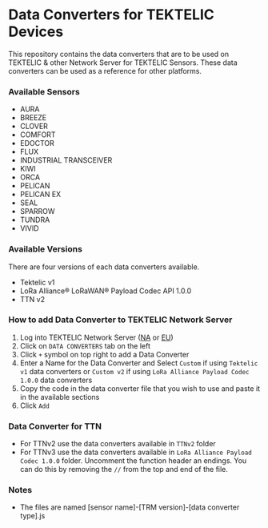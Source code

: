 # Data Converters for TEKTELIC Devices
This repository contains the data converters that are to be used on TEKTELIC & other Network Server for TEKTELIC Sensors. These data converters can be used as a reference for other platforms.

### Available Sensors 
- AURA
- BREEZE
- CLOVER
- COMFORT
- EDOCTOR
- FLUX
- INDUSTRIAL TRANSCEIVER
- KIWI
- ORCA
- PELICAN
- PELICAN EX
- SEAL
- SPARROW
- TUNDRA
- VIVID

### Available Versions
There are four versions of each data converters available.
- Tektelic v1
- LoRa Alliance® LoRaWAN® Payload Codec API 1.0.0
- TTN v2

### How to add Data Converter to TEKTELIC Network Server
1. Log into TEKTELIC Network Server ([NA](https://lorawan-ns-na.tektelic.com) or [EU](https://lorawan-ns-eu.tektelic.com))
2. Click on `DATA CONVERTERS` tab on the left
3. Click `+` symbol on top right to add a Data Converter
4. Enter a Name for the Data Converter and Select `Custom` if using `Tektelic v1` data converters or `Custom v2` if using `LoRa Alliance Payload Codec 1.0.0` data converters
5. Copy the code in the data converter file that you wish to use and paste it in the available sections
6. Click `Add`

### Data Converter for TTN
- For TTNv2 use the data converters available in `TTNv2` folder
- For TTNv3 use the data converters available in `LoRa Alliance Payload Codec 1.0.0` folder. Uncomment the function header an endings. You can do this by removing the `//` from the top and end of the file.

### Notes
- The files are named [sensor name]-[TRM version]-[data converter type].js
